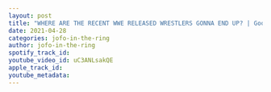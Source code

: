 ```yaml
---
layout: post
title: "WHERE ARE THE RECENT WWE RELEASED WRESTLERS GONNA END UP? | Good Idea, Bad Idea"
date: 2021-04-28
categories: jofo-in-the-ring
author: jofo-in-the-ring
spotify_track_id: 
youtube_video_id: uC3ANLsakQE
apple_track_id: 
youtube_metadata: 
---
```


